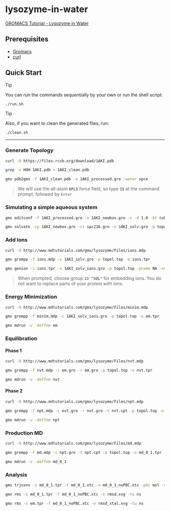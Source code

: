 # lysozyme-in-water
[GROMACS Tutorial - Lysozyme in Water](http://www.mdtutorials.com/gmx/lysozyme/index.html)


## Prerequisites
- [Gromacs](https://www.gromacs.org/)
- [curl](https://curl.se/)


## Quick Start
> [!TIP]
> You can run the commands sequentially by your own or run the shell script:
```bash
./run.sh
```
> [!TIP]
> Also, if you want to clean the generated files, run:
```bash
./clean.sh
```
___


### Generate Topology
```bash
curl -O https://files.rcsb.org/download/1AKI.pdb
```
```bash
grep -v HOH 1AKI.pdb > 1AKI_clean.pdb
```
```bash
gmx pdb2gmx -f 1AKI_clean.pdb -o 1AKI_processed.gro -water spce
```
> We will use the all-atom **`OPLS`** force field, so type **`15`** at the command prompt, followed by `Enter`


### Simulating a simple aqueous system
```bash
gmx editconf -f 1AKI_processed.gro -o 1AKI_newbox.gro -c -d 1.0 -bt cubic
```
```bash
gmx solvate -cp 1AKI_newbox.gro -cs spc216.gro -o 1AKI_solv.gro -p topol.top
```


### Add Ions
```bash
curl -O http://www.mdtutorials.com/gmx/lysozyme/Files/ions.mdp
```
```bash
gmx grompp -f ions.mdp -c 1AKI_solv.gro -p topol.top -o ions.tpr
```
```bash
gmx genion -s ions.tpr -o 1AKI_solv_ions.gro -p topol.top -pname NA -nname CL -neutral
```
> When prompted, choose group **`13 "SOL"`** for embedding ions. You do not want to replace parts of your protein with ions.


### Energy Minimization
```bash
curl -O http://www.mdtutorials.com/gmx/lysozyme/Files/minim.mdp
```
```bash
gmx grompp -f minim.mdp -c 1AKI_solv_ions.gro -p topol.top -o em.tpr
```
```bash
gmx mdrun -v -deffnm em
```


### Equilibration
#### Phase 1
```bash
curl -O http://www.mdtutorials.com/gmx/lysozyme/Files/nvt.mdp
```
```bash
gmx grompp -f nvt.mdp -c em.gro -r em.gro -p topol.top -o nvt.tpr
```
```bash
gmx mdrun -v -deffnm nvt
```
#### Phase 2
```bash
curl -O http://www.mdtutorials.com/gmx/lysozyme/Files/npt.mdp
```
```bash
gmx grompp -f npt.mdp -c nvt.gro -r nvt.gro -t nvt.cpt -p topol.top -o npt.tpr
```
```bash
gmx mdrun -v -deffnm npt
```


### Production MD
```bash
curl -O http://www.mdtutorials.com/gmx/lysozyme/Files/md.mdp
```
```bash
gmx grompp -f md.mdp -c npt.gro -t npt.cpt -p topol.top -o md_0_1.tpr
```
```bash
gmx mdrun -v -deffnm md_0_1
```


### Analysis
```bash
gmx trjconv -s md_0_1.tpr -f md_0_1.xtc -o md_0_1_noPBC.xtc -pbc mol -center
```
```bash
gmx rms -s md_0_1.tpr -f md_0_1_noPBC.xtc -o rmsd.xvg -tu ns
```
```bash
gmx rms -s em.tpr -f md_0_1_noPBC.xtc -o rmsd_xtal.xvg -tu ns
```

